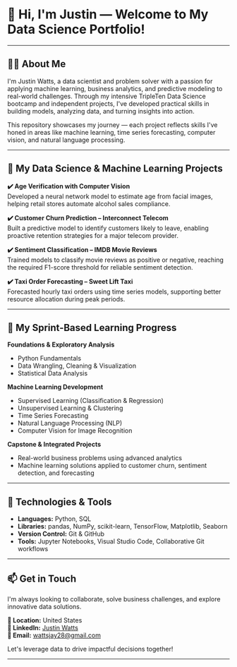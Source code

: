 # 👋 Hi, I'm Justin — Welcome to My Data Science Portfolio!

---

## 🙋‍♂️ About Me  
I'm Justin Watts, a data scientist and problem solver with a passion for applying machine learning, business analytics, and predictive modeling to real-world challenges. Through my intensive TripleTen Data Science bootcamp and independent projects, I've developed practical skills in building models, analyzing data, and turning insights into action.

This repository showcases my journey — each project reflects skills I've honed in areas like machine learning, time series forecasting, computer vision, and natural language processing.

---

## 🚀 My Data Science & Machine Learning Projects  

**✔️ Age Verification with Computer Vision**  
Developed a neural network model to estimate age from facial images, helping retail stores automate alcohol sales compliance.  

**✔️ Customer Churn Prediction – Interconnect Telecom**  
Built a predictive model to identify customers likely to leave, enabling proactive retention strategies for a major telecom provider.  

**✔️ Sentiment Classification – IMDB Movie Reviews**  
Trained models to classify movie reviews as positive or negative, reaching the required F1-score threshold for reliable sentiment detection.  

**✔️ Taxi Order Forecasting – Sweet Lift Taxi**  
Forecasted hourly taxi orders using time series models, supporting better resource allocation during peak periods.

---

## 🎯 My Sprint-Based Learning Progress  

**Foundations & Exploratory Analysis**  
- Python Fundamentals  
- Data Wrangling, Cleaning & Visualization  
- Statistical Data Analysis  

**Machine Learning Development**  
- Supervised Learning (Classification & Regression)  
- Unsupervised Learning & Clustering  
- Time Series Forecasting  
- Natural Language Processing (NLP)  
- Computer Vision for Image Recognition  

**Capstone & Integrated Projects**  
- Real-world business problems using advanced analytics  
- Machine learning solutions applied to customer churn, sentiment detection, and forecasting  

---

## 🔧 Technologies & Tools  

- **Languages:** Python, SQL  
- **Libraries:** pandas, NumPy, scikit-learn, TensorFlow, Matplotlib, Seaborn  
- **Version Control:** Git & GitHub  
- **Tools:** Jupyter Notebooks, Visual Studio Code, Collaborative Git workflows  

---

## 📫 Get in Touch  

I'm always looking to collaborate, solve business challenges, and explore innovative data solutions.  

**📍 Location:** United States  
**💼 LinkedIn:** [Justin Watts](https://www.linkedin.com/in/justin-watts-0234562a7)  
**📧 Email:** [wattsjay28@gmail.com](mailto:wattsjay28@gmail.com)  

Let's leverage data to drive impactful decisions together!  

---

